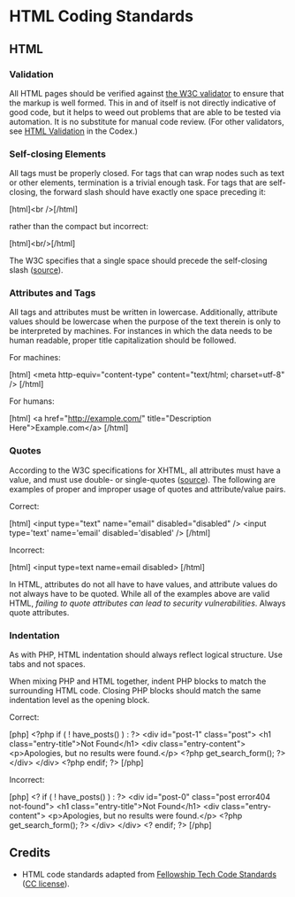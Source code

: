 # HTML Coding Standards

## HTML

### Validation
All HTML pages should be verified against [the W3C validator](https://validator.w3.org/) to ensure that the markup is well formed. This in and of itself is not directly indicative of good code, but it helps to weed out problems that are able to be tested via automation. It is no substitute for manual code review. (For other validators, see [HTML Validation](https://codex.wordpress.org/Validating_a_Website#HTML_-_Validation) in the Codex.)

### Self-closing Elements

All tags must be properly closed. For tags that can wrap nodes such as text or other elements, termination is a trivial enough task. For tags that are self-closing, the forward slash should have exactly one space preceding it:

[html]&lt;br /&gt;[/html]

rather than the compact but incorrect:

[html]&lt;br/&gt;[/html]

The W3C specifies that a single space should precede the self-closing slash ([source](https://w3.org/TR/xhtml1/#C_2)).

### Attributes and Tags

All tags and attributes must be written in lowercase. Additionally, attribute values should be lowercase when the purpose of the text therein is only to be interpreted by machines. For instances in which the data needs to be human readable, proper title capitalization should be followed.

For machines:

[html]
&lt;meta http-equiv="content-type" content="text/html; charset=utf-8" /&gt;
[/html]

For humans:

[html]
&lt;a href="http://example.com/" title="Description Here"&gt;Example.com&lt;/a&gt;
[/html]

### Quotes

According to the W3C specifications for XHTML, all attributes must have a value, and must use double- or single-quotes ([source](https://www.w3.org/TR/xhtml1/#h-4.4)). The following are examples of proper and improper usage of quotes and attribute/value pairs.

Correct:

[html]
&lt;input type="text" name="email" disabled="disabled" /&gt;
&lt;input type='text' name='email' disabled='disabled' /&gt;
[/html]

Incorrect:

[html]
&lt;input type=text name=email disabled&gt;
[/html]

In HTML, attributes do not all have to have values, and attribute values do not always have to be quoted. While all of the examples above are valid HTML, _failing to quote attributes can lead to security vulnerabilities_. Always quote attributes.

### Indentation

As with PHP, HTML indentation should always reflect logical structure. Use tabs and not spaces.

When mixing PHP and HTML together, indent PHP blocks to match the surrounding HTML code. Closing PHP blocks should match the same indentation level as the opening block.

Correct:

[php]
&lt;?php if ( ! have_posts() ) : ?&gt;
&lt;div id="post-1" class="post"&gt;
&lt;h1 class="entry-title"&gt;Not Found&lt;/h1&gt;
&lt;div class="entry-content"&gt;
&lt;p&gt;Apologies, but no results were found.&lt;/p&gt;
&lt;?php get_search_form(); ?&gt;
&lt;/div&gt;
&lt;/div&gt;
&lt;?php endif; ?&gt;
[/php]

Incorrect:

[php]
&lt;? if ( ! have_posts() ) : ?&gt;
&lt;div id="post-0" class="post error404 not-found"&gt;
&lt;h1 class="entry-title"&gt;Not Found&lt;/h1&gt;
&lt;div class="entry-content"&gt;
&lt;p&gt;Apologies, but no results were found.&lt;/p&gt;
&lt;?php get_search_form(); ?&gt;
&lt;/div&gt;
&lt;/div&gt;
&lt;? endif; ?&gt;
[/php]

## Credits

- HTML code standards adapted from [Fellowship Tech Code Standards](https://developer.fellowshipone.com/patterns/code.php) ([CC license](https://creativecommons.org/licenses/by-nc-sa/3.0/http://creativecommons.org/licenses/by-nc-sa/3.0/)).

